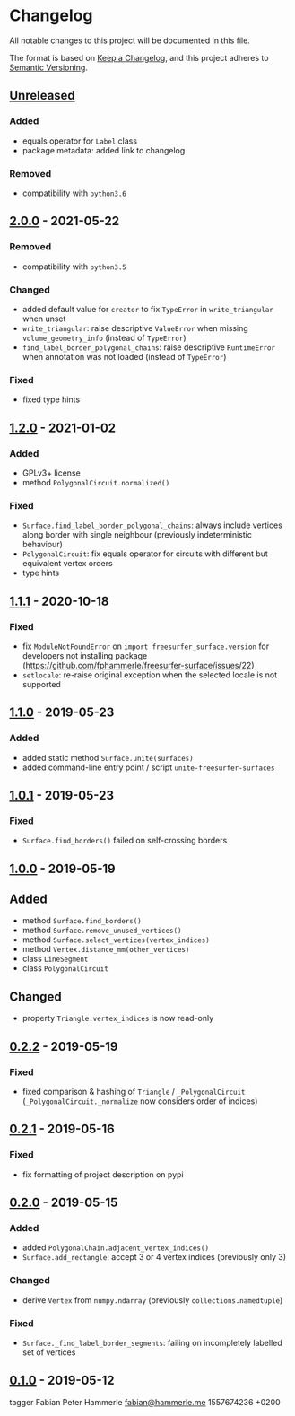 # Changelog
All notable changes to this project will be documented in this file.

The format is based on [Keep a Changelog](https://keepachangelog.com/en/1.0.0/),
and this project adheres to [Semantic Versioning](https://semver.org/spec/v2.0.0.html).

## [Unreleased]
### Added
- equals operator for `Label` class
- package metadata: added link to changelog

### Removed
- compatibility with `python3.6`

## [2.0.0] - 2021-05-22
### Removed
- compatibility with `python3.5`

### Changed
- added default value for `creator` to fix `TypeError` in `write_triangular` when unset
- `write_triangular`: raise descriptive `ValueError` when missing `volume_geometry_info`
  (instead of `TypeError`)
- `find_label_border_polygonal_chains`: raise descriptive `RuntimeError`
  when annotation was not loaded (instead of `TypeError`)

### Fixed
- fixed type hints

## [1.2.0] - 2021-01-02
### Added
- GPLv3+ license
- method `PolygonalCircuit.normalized()`

### Fixed
- `Surface.find_label_border_polygonal_chains`:
  always include vertices along border with single neighbour
  (previously indeterministic behaviour)
- `PolygonalCircuit`: fix equals operator for circuits
  with different but equivalent vertex orders
- type hints

## [1.1.1] - 2020-10-18
### Fixed
- fix `ModuleNotFoundError` on `import freesurfer_surface.version`
  for developers not installing package
  (https://github.com/fphammerle/freesurfer-surface/issues/22)
- `setlocale`: re-raise original exception
  when the selected locale is not supported

## [1.1.0] - 2019-05-23
### Added
* added static method `Surface.unite(surfaces)`
* added command-line entry point / script `unite-freesurfer-surfaces`

## [1.0.1] - 2019-05-23
### Fixed
- `Surface.find_borders()` failed on self-crossing borders

## [1.0.0] - 2019-05-19
## Added
- method `Surface.find_borders()`
- method `Surface.remove_unused_vertices()`
- method `Surface.select_vertices(vertex_indices)`
- method `Vertex.distance_mm(other_vertices)`
- class `LineSegment`
- class `PolygonalCircuit`

## Changed
* property `Triangle.vertex_indices` is now read-only

## [0.2.2] - 2019-05-19
### Fixed
- fixed comparison & hashing of `Triangle` / `_PolygonalCircuit`
  (`_PolygonalCircuit._normalize` now considers order of indices)

## [0.2.1] - 2019-05-16
### Fixed
- fix formatting of project description on pypi

## [0.2.0] - 2019-05-15
### Added
- added `PolygonalChain.adjacent_vertex_indices()`
- `Surface.add_rectangle`: accept 3 or 4 vertex indices (previously only 3)

### Changed
- derive `Vertex` from `numpy.ndarray` (previously `collections.namedtuple`)

### Fixed
* `Surface._find_label_border_segments`: failing on incompletely labelled set of vertices

## [0.1.0] - 2019-05-12
tagger Fabian Peter Hammerle <fabian@hammerle.me> 1557674236 +0200

[Unreleased]: https://github.com/fphammerle/freesurfer-stats/compare/2.0.0...HEAD
[2.0.0]: https://github.com/fphammerle/freesurfer-stats/compare/1.2.0...2.0.0
[1.2.0]: https://github.com/fphammerle/freesurfer-stats/compare/1.1.1...1.2.0
[1.1.1]: https://github.com/fphammerle/freesurfer-stats/compare/1.1.0...1.1.1
[1.1.0]: https://github.com/fphammerle/freesurfer-stats/compare/1.0.1...1.1.0
[1.0.1]: https://github.com/fphammerle/freesurfer-stats/compare/1.0.0...1.0.1
[1.0.0]: https://github.com/fphammerle/freesurfer-stats/compare/0.2.2...1.0.0
[0.2.2]: https://github.com/fphammerle/freesurfer-stats/compare/0.2.1...0.2.2
[0.2.1]: https://github.com/fphammerle/freesurfer-stats/compare/0.2.0...0.2.1
[0.2.0]: https://github.com/fphammerle/freesurfer-stats/compare/0.1.0...0.2.0
[0.1.0]: https://github.com/fphammerle/freesurfer-stats/releases/tag/0.1.0
